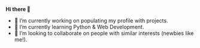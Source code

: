 **Hi there 👋**

- 🔭 I’m currently working on populating my profile with projects.
- 🌱 I’m currently learning Python & Web Development.
- 👯 I’m looking to collaborate on people with similar interests (newbies like me!).

<!-- 
## How to reach me:
(Banners with Coursera, edx, mail, etc.)

## Highlights:
Certificates:
(PYFE, LTP, etc.)

Projects:
(batch script, etc.)

-->


<!--
**neo-ran/neo-ran** is a ✨ _special_ ✨ repository because its `README.md` (this file) appears on your GitHub profile.

Here are some ideas to get you started:
About:
- 🔭 I’m currently working on ...
- 🌱 I’m currently learning ...
- 👯 I’m looking to collaborate on ...
- 🤔 I’m looking for help with ...
- 💬 Ask me about ...
- 📫 How to reach me: ...
- 😄 Pronouns: ...
- ⚡ Fun fact: ...


-->
